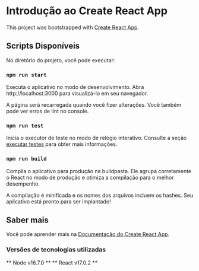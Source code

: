 # Introdução ao Create React App

This project was bootstrapped with [Create React App](https://github.com/facebook/create-react-app).

## Scripts Disponíveis

No diretório do projeto, você pode executar:
### `npm run start`

Executa o aplicativo no modo de desenvolvimento.
Abra http://localhost:3000 para visualizá-lo em seu navegador.

A página será recarregada quando você fizer alterações.
Você também pode ver erros de lint no console.

### `npm run test`

Inicia o executor de teste no modo de relógio interativo.
Consulte a seção [executar testes](https://facebook.github.io/create-react-app/docs/running-tests) para obter mais informações.

### `npm run build`

Compila o aplicativo para produção na buildpasta.
Ele agrupa corretamente o React no modo de produção e otimiza a compilação para o melhor desempenho.

A compilação é minificada e os nomes dos arquivos incluem os hashes.
Seu aplicativo está pronto para ser implantado!

## Saber mais

Você pode aprender mais na [Documentação do Create React App](https://facebook.github.io/create-react-app/docs/getting-started).

### Versões de tecnologias utilizadas
** Node v16.7.0 **
** React v17.0.2 **
